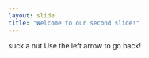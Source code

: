 ```yaml
---
layout: slide
title: "Welcome to our second slide!"
---
```

suck a nut
Use the left arrow to go back!
